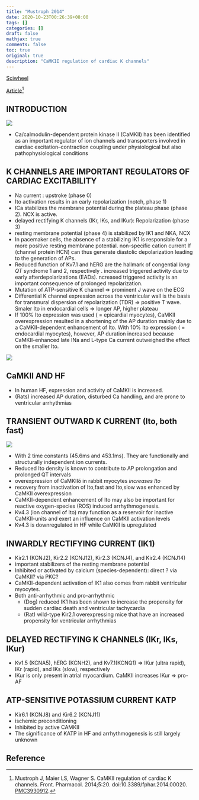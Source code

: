 ```yaml
---
title: "Mustroph 2014"
date: 2020-10-23T00:26:39+08:00
tags: []
categories: []
draft: false
mathjax: true
comments: false
toc: true
original: true
description: "CaMKII regulation of cardiac K channels"
---
```


[Sciwheel](https://sciwheel.com/work/#/items/6281061)

[Article](http://www.ncbi.nlm.nih.gov/pmc/articles/PMC3930912)[^Mustroph2014]

<!--more-->

## INTRODUCTION
![](https://www.frontiersin.org/files/Articles/78652/fphar-05-00020-r2/image_m/fphar-05-00020-g001.jpg)
* Ca/calmodulin-dependent protein kinase II (CaMKII) has been identified as an important regulator of ion channels and transporters involved in cardiac excitation–contraction coupling under physiological but also pathophysiological conditions

## K CHANNELS ARE IMPORTANT REGULATORS OF CARDIAC EXCITABILITY
* Na current : upstroke (phase 0)
* Ito activation results in an early repolarization (notch, phase 1)
* ICa stabilizes the membrane potential during the plateau phase (phase 2). NCX is active.
* delayed rectifying K channels (IKr, IKs, and IKur): Repolarization (phase 3)
* resting membrane potential (phase 4) is stabilized by IK1 and NKA, NCX
* In pacemaker cells, the absence of a stabilizing IK1 is responsible for a more positive resting membrane potential. non-specific cation current If (channel protein HCN) can thus generate diastolic depolarization leading to the generation of APs.
* Reduced function of Kv7.1 and hERG are the hallmark of congential *long QT* syndrome 1 and 2, respectively . increased triggered activity due to early afterdepolarizations (EADs). ncreased triggered activity is an important consequence of prolonged repolarization.
* Mutation of ATP-sensitive K channel => prominent J wave on the ECG
* Differential K channel expression across the ventricular wall is the basis for transmural dispersion of repolarization (TDR) => positive T wave. Smaler Ito in endocardial cells => longer AP, higher plateau
* If 100% Ito expression was used ( = epicardial myocytes), CaMKII overexpression resulted in a shortening of the AP duration mainly due to a CaMKII-dependent enhancement of Ito. With 10% Ito expression ( = endocardial myocytes), however, AP duration increased because CaMKII-enhanced late INa and L-type Ca current outweighed the effect on the smaller Ito.

![](https://www.frontiersin.org/files/Articles/78652/fphar-05-00020-r2/image_m/fphar-05-00020-t001.jpg)

## CaMKII AND HF
* In human HF, expression and activity of CaMKII is increased.
* (Rats) increased AP duration, disturbed Ca handling, and are prone to ventricular arrhythmias

## TRANSIENT OUTWARD K CURRENT (Ito, both fast)
![](https://www.frontiersin.org/files/Articles/78652/fphar-05-00020-r2/image_m/fphar-05-00020-g002.jpg)
* With 2 time constants (45.6ms and 453.1ms). They are functionally and structurally independent ion currents.
* Reduced Ito density is known to contribute to AP prolongation and prolonged QT intervals
* overexpression of CaMKIIδ in rabbit myocytes *increases Ito*
* recovery from inactivation of Ito,fast and Ito,slow was enhanced by CaMKII overexpression
* CaMKII-dependent enhancement of Ito may also be important for reactive oxygen-species (ROS) induced arrhythmogenesis.
* Kv4.3 (ion channel of Ito) may function as a reservoir for inactive CaMKII-units and exert an influence on CaMKII activation levels
* Kv4.3 is downregulated in HF while CaMKII is upregulated

## INWARDLY RECTIFYING CURRENT (IK1)
* Kir2.1 (KCNJ2), Kir2.2 (KCNJ12), Kir2.3 (KCNJ4), and Kir2.4 (KCNJ14)
* important stabilizers of the resting membrane potential
* Inhibited or activated by calcium (species-dependent): direct ? via CaMKII? via PKC?
* CaMKII-dependent activation of IK1 also comes from rabbit ventricular myocytes.
* Both anti-arrhythmic and pro-arrhythmic
    * (Dog) reduced IK1 has been shown to increase the propensity for sudden cardiac death and ventricular tachycardia
    * (Rat) wild-type Kir2.1 overexpressing mice that have an increased propensity for ventricular arrhythmias

## DELAYED RECTIFYING K CHANNELS (IKr, IKs, IKur)
* Kv1.5 (KCNA5), hERG (KCNH2), and Kv7.1(KCNQ1) => IKur (ultra rapid), IKr (rapid), and IKs (slow), respectively
* IKur is only present in atrial myocardium. CaMKII increases IKur => pro-AF

## ATP-SENSITIVE POTASSIUM CURRENT KATP
* Kir6.1 (KCNJ8) and Kir6.2 (KCNJ11)
* ischemic preconditioning
* Inhibited by active CAMKII
* The significance of KATP in HF and arrhythmogenesis is still largely unknown

## Reference
[^Mustroph2014]: Mustroph J, Maier LS, Wagner S. CaMKII regulation of cardiac K channels. Front. Pharmacol. 2014;5:20. doi:10.3389/fphar.2014.00020. [PMC3930912](http://www.ncbi.nlm.nih.gov/pmc/articles/PMC3930912).
